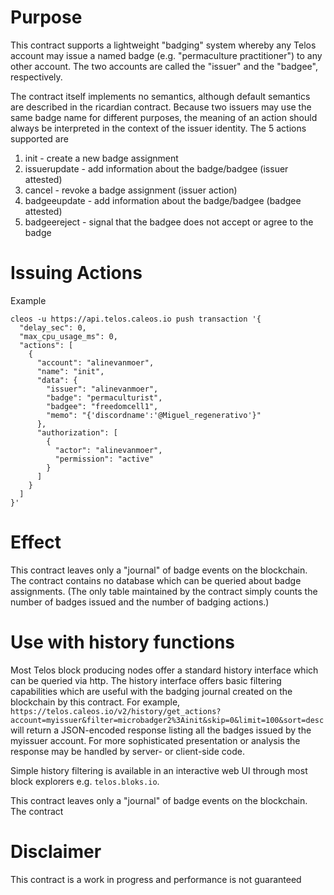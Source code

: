 <h1 class="clause">Purpose</h1>

This contract supports a lightweight "badging" system whereby any Telos account may issue a named badge (e.g. "permaculture practitioner") to any other account. The two accounts are called the "issuer" and the "badgee", respectively.

The contract itself implements no semantics, although default semantics are described in the ricardian contract. Because two issuers may use the same badge name for different purposes, the meaning of an action should always be interpreted in the context of the issuer identity. The 5 actions supported are
1. init - create a new badge assignment
2. issuerupdate - add information about the badge/badgee (issuer attested)
3. cancel - revoke a badge assignment (issuer action)
4. badgeeupdate - add information about the badge/badgee (badgee attested)
5. badgeereject - signal that the badgee does not accept or agree to the badge 

<h1 class="clause">Issuing Actions</h1>

Example
```
cleos -u https://api.telos.caleos.io push transaction '{
  "delay_sec": 0,
  "max_cpu_usage_ms": 0,
  "actions": [
    {
      "account": "alinevanmoer",
      "name": "init",
      "data": {
        "issuer": "alinevanmoer",
        "badge": "permaculturist",
        "badgee": "freedomcell1",
        "memo": "{'discordname':'@Miguel_regenerativo'}"
      },
      "authorization": [
        {
          "actor": "alinevanmoer",
          "permission": "active"
        }
      ]
    }
  ]
}'
```

<h1 class="clause">Effect</h1>

This contract leaves only a "journal" of badge events on the blockchain. The contract contains no database which can be queried about badge assignments. (The only table maintained by the contract simply counts the number of badges issued and the number of badging actions.)

<h1 class="clause">Use with history functions</h1>

Most Telos block producing nodes offer a standard history interface which can be queried via http. The history interface offers basic filtering capabilities which are useful with the badging journal created on the blockchain by this contract. For example, 
`https://telos.caleos.io/v2/history/get_actions?account=myissuer&filter=microbadger2%3Ainit&skip=0&limit=100&sort=desc`
will return a JSON-encoded response listing all the badges issued by the myissuer account. For more sophisticated presentation or analysis the response may be handled by server- or client-side code.

Simple history filtering is available in an interactive web UI through most block explorers e.g. `telos.bloks.io`.

This contract leaves only a "journal" of badge events on the blockchain. The contract 
<h1 class="clause">Disclaimer</h1>

This contract is a work in progress and performance is not guaranteed
